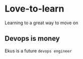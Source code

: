 # Love-to-learn
Learning to a great way to move on 
## Devops is money
Ekus is a future `devops engineer`
